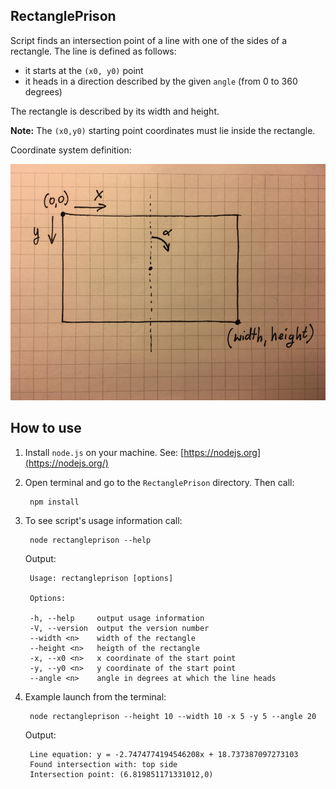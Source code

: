 ## RectanglePrison

Script finds an intersection point of a line with one of the sides of a rectangle. The line is defined as follows:

- it starts at the `(x0, y0)` point
- it heads in a direction described by the given `angle` (from 0 to 360 degrees)

The rectangle is described by its width and height.

**Note:** The `(x0,y0)` starting point coordinates must lie inside the rectangle.

Coordinate system definition:
<p align="center"><img src="coordinate_system.jpg" width="600" /></p>

## How to use

1. Install `node.js` on your machine. See: [https://nodejs.org](https://nodejs.org/)

2. Open terminal and go to the `RectanglePrison` directory. Then call:
	
		npm install

3. To see script's usage information call:

		node rectangleprison --help

	Output:

		Usage: rectangleprison [options]
		
		Options:
	
		-h, --help     output usage information
	    -V, --version  output the version number
	    --width <n>    width of the rectangle
	    --height <n>   heigth of the rectangle
	    -x, --x0 <n>   x coordinate of the start point
	    -y, --y0 <n>   y coordinate of the start point
	    --angle <n>    angle in degrees at which the line heads
    
4. Example launch from the terminal:
	
		node rectangleprison --height 10 --width 10 -x 5 -y 5 --angle 20
	
	Output:
	
		Line equation: y = -2.7474774194546208x + 18.737387097273103
		Found intersection with: top side
		Intersection point: (6.819851171331012,0)

